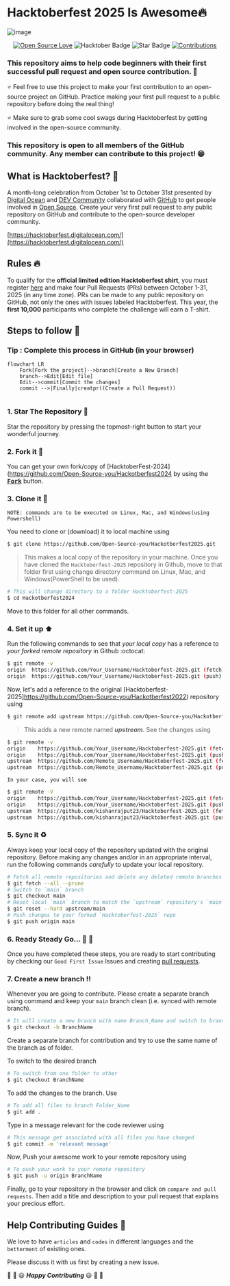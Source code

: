 #  Hacktoberfest 2025 Is Awesome🔥
![image](https://user-images.githubusercontent.com/70385488/192114009-0830321a-d227-4a4d-8411-6c03b54d7ce6.png)

<div align="center">

[![Open Source Love](https://firstcontributions.github.io/open-source-badges/badges/open-source-v1/open-source.svg)](https://github.com/Open-Source-you/Hackotberfest2022)
<img src="https://img.shields.io/badge/HacktoberFest-2022-blueviolet" alt="Hacktober Badge"/>
<img src="https://img.shields.io/static/v1?label=%E2%AD%90&message=If%20Useful&style=style=flat&color=BC4E99" alt="Star Badge"/>
<a href="https://github.com/Open-Source-you" ><img src="https://img.shields.io/badge/Contributions-welcome-green.svg?style=flat&logo=github" alt="Contributions" /></a>

</div>


### This repository aims to help code beginners with their first successful pull request and open source contribution. :partying_face:

:star: Feel free to use this project to make your first contribution to an open-source project on GitHub. Practice making your first pull request to a public repository before doing the real thing!

:star: Make sure to grab some cool swags during Hacktoberfest by getting involved in the open-source community.

### This repository is open to all members of the GitHub community. Any member can contribute to this project! :grin:

## What is Hacktoberfest? :thinking:
A month-long celebration from October 1st to October 31st presented by [Digital Ocean](https://hacktoberfest.digitalocean.com/) and [DEV Community](https://dev.to/) collaborated with [GitHub](https://github.com/blog/2433-celebrate-open-source-this-october-with-hacktoberfest) to get people involved in [Open Source](https://github.com/open-source). Create your very first pull request to any public repository on GitHub and contribute to the open-source developer community.

[https://hacktoberfest.digitalocean.com/](https://hacktoberfest.digitalocean.com/)

## Rules :fire:
To qualify for the __official limited edition Hacktoberfest shirt__, you must register [here](https://hacktoberfest.digitalocean.com/) and make four Pull Requests (PRs) between October 1-31, 2025 (in any time zone). PRs can be made to any public repository on GitHub, not only the ones with issues labeled Hacktoberfest. This year, the __first 10,000__ participants who complete the challenge will earn a T-shirt.

## Steps to follow :scroll:

### Tip : Complete this process in GitHub (in your browser)

```mermaid
flowchart LR
    Fork[Fork the project]-->branch[Create a New Branch]
    branch-->Edit[Edit file]
    Edit-->commit[Commit the changes]
    commit -->|Finally|creatpr((Create a Pull Request))
    
 ```

### 1. Star The Repository :star2:

Star the repository by pressing the topmost-right button to start your wonderful journey.

### 2. Fork it :fork_and_knife:

You can get your own fork/copy of [HacktoberFest-2024](https://github.com/Open-Source-you/Hackotberfest2024 by using the <a href="https://github.com/Open-Source-you/HacktoberFest2024/new/master?readme=1#fork-destination-box"><kbd><b>Fork</b></kbd></a> button.


### 3. Clone it :busts_in_silhouette:

`NOTE: commands are to be executed on Linux, Mac, and Windows(using Powershell)`

You need to clone or (download) it to local machine using

```sh
$ git clone https://github.com/Open-Source-you/Hackotberfest2025.git
```

> This makes a local copy of the repository in your machine.
Once you have cloned the `Hacktoberfest-2025` repository in Github, move to that folder first using change directory command on Linux, Mac, and Windows(PowerShell to be used).

```sh
# This will change directory to a folder Hacktoberfest-2025
$ cd Hackotberfest2024
```

Move to this folder for all other commands.

### 4. Set it up :arrow_up:

Run the following commands to see that *your local copy* has a reference to *your forked remote repository* in Github :octocat:

```sh
$ git remote -v
origin  https://github.com/Your_Username/Hacktoberfest-2025.git (fetch)
origin  https://github.com/Your_Username/Hacktoberfest-2025.git (push)
```

Now, let's add a reference to the original [Hacktoberfest-2025]https://github.com/Open-Source-you/Hackotberfest2022) repository using

```sh
$ git remote add upstream https://github.com/Open-Source-you/Hackotberfest2024.git
```

> This adds a new remote named ***upstream***.
See the changes using

```sh
$ git remote -v
origin    https://github.com/Your_Username/Hacktoberfest-2025.git (fetch)
origin    https://github.com/Your_Username/Hacktoberfest-2025.git (push)
upstream  https://github.com/Remote_Username/Hacktoberfest-2025.git (fetch)
upstream  https://github.com/Remote_Username/Hacktoberfest-2025.git (push)
```
`In your case, you will see`
```sh
$ git remote -V
origin    https://github.com/Your_Username/Hacktoberfest-2025.git (fetch)
origin    https://github.com/Your_Username/Hacktoberfest-2025.git (push)
upstream  https://github.com/kishanrajput23/Hacktoberfest-2025.git (fetch)
upstream  https://github.com/kishanrajput23/Hacktoberfest-2025.git (push)
```

### 5. Sync it :recycle:

Always keep your local copy of the repository updated with the original repository.
Before making any changes and/or in an appropriate interval, run the following commands *carefully* to update your local repository.

```sh
# Fetch all remote repositories and delete any deleted remote branches
$ git fetch --all --prune
# Switch to `main` branch
$ git checkout main
# Reset local `main` branch to match the `upstream` repository's `main` branch
$ git reset --hard upstream/main
# Push changes to your forked `Hacktoberfest-2025` repo
$ git push origin main
```

### 6. Ready Steady Go... :turtle: :rabbit2:

Once you have completed these steps, you are ready to start contributing by checking our `Good First Issue` Issues and creating [pull requests](#).

### 7. Create a new branch :bangbang:

Whenever you are going to contribute. Please create a separate branch using command and keep your `main` branch clean (i.e. synced with remote branch).

```sh
# It will create a new branch with name Branch_Name and switch to branch Folder_Name
$ git checkout -b BranchName
```

Create a separate branch for contribution and try to use the same name of the branch as of folder.

To switch to the desired branch

```sh
# To switch from one folder to other
$ git checkout BranchName
```

To add the changes to the branch. Use

```sh
# To add all files to branch Folder_Name
$ git add .
```

Type in a message relevant for the code reviewer using

```sh
# This message get associated with all files you have changed
$ git commit -m 'relevant message'
```

Now, Push your awesome work to your remote repository using

```sh
# To push your work to your remote repository
$ git push -u origin BranchName
```

Finally, go to your repository in the browser and click on `compare and pull requests`.
Then add a title and description to your pull request that explains your precious effort.




## Help Contributing Guides :crown:

We love to have `articles` and `codes` in different languages and the `betterment` of existing ones.

Please discuss it with us first by creating a new issue.

:tada: :confetti_ball: :smiley: _**Happy Contributing**_ :smiley: :confetti_ball: :tada:
